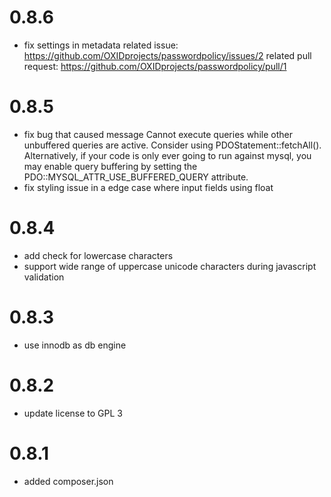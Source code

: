 # 0.8.6
- fix settings in metadata 
related issue: https://github.com/OXIDprojects/passwordpolicy/issues/2
related pull request: https://github.com/OXIDprojects/passwordpolicy/pull/1


# 0.8.5
- fix bug that caused 
message Cannot execute queries while other unbuffered queries are active. Consider using PDOStatement::fetchAll(). Alternatively, if your code is only ever going to run against mysql, you may enable query buffering by setting the PDO::MYSQL_ATTR_USE_BUFFERED_QUERY attribute.
- fix styling issue in a edge case where input fields using float

# 0.8.4
- add check for lowercase characters
- support wide range of uppercase unicode characters during javascript validation  

# 0.8.3
- use innodb as db engine

# 0.8.2
- update license to GPL 3

# 0.8.1
- added composer.json
